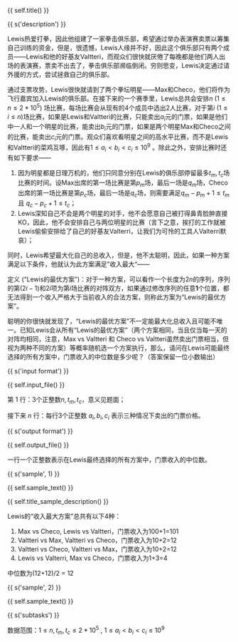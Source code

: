 {{ self.title() }}

{{ s('description') }}

Lewis热爱打拳，因此他组建了一家拳击俱乐部，希望通过举办表演赛卖票以筹集自己训练的资金，但是，很遗憾，Lewis人缘并不好，因此这个俱乐部只有两个成员——Lewis和他的好基友Valtteri，而观众们很快就厌倦了每晚都是他们两人出场的表演赛，票卖不出去了，拳击俱乐部濒临倒闭。穷则思变，Lewis决定通过请外援的方式，尝试拯救自己的俱乐部。

通过支票攻势，Lewis很快就请到了两个拳坛明星——Max和Checo，他们将作为飞行嘉宾加入Lewis的俱乐部。在接下来的一个赛季里，Lewis总共会安排$n$ $(1 \le n \le 2*10^5)$ 场比赛，每场比赛会从现有的4个成员中选出2人比赛，对于第$i$ $(1 \le i \le n)$场比赛，如果是Lewis和Valtteri的比赛，只能卖出$a_{i}$元的门票，如果是他们中一人和一个明星的比赛，能卖出$b_i$元的门票，如果是两个明星Max和Checo之间的比赛，能卖出$c_i$元的门票。观众们喜欢看明星之间的高水平比赛，而不是Lewis和Valtteri的菜鸡互啄，因此有$1 \le a_{i} < b_{i} < c_{i} \le 10^9$ 。除此之外，安排比赛时还有如下要求——

1.  因为明星都是日理万机的，他们只同意分别在Lewis的俱乐部停留最多$t_m, t_c$场比赛的时间。设Max出席的第一场比赛是第$p_m$场，最后一场是$q_{m}$场，Checo出席的第一场比赛是第$p_c$场，最后一场是$q_c$场，则需要满足$q_m - p_m +1 \le t_m$ 且 $q_c - p_c +1 \le t_c$；
3. Lewis深知自己不会是两个明星的对手，他不会愿意自己被打得鼻青脸肿直接KO，因此，他不会安排自己与两位明星的比赛（言下之意，挨打的工作就被Lewis偷偷安排给了自己的好基友Valterri，让我们为可怜的工具人Valterri默哀）；

同时，Lewis希望最大化自己的总收入，但是，他不太聪明，因此，如果一种方案满足以下条件，他就认为此方案满足”收入最大“——

 定义 (“Lewis的最优方案”)：对于一种方案，可以看作一个长度为$2n$的序列，序列的第$(2i-1)$和$2i$项为第$i$场比赛的对阵双方，如果通过修改序列的任意**1**个位置，都无法得到一个收入严格大于当前收入的合法方案，则称此方案为“Lewis的最优方案”。

聪明的你很快就发现了，“Lewis的最优方案”不一定能最大化总收入且可能不唯一。已知Lewis会从所有“Lewis的最优方案”（两个方案相同，当且仅当每一天的对阵均相同，注意，Max vs Valtteri 和 Checo vs Valtteri虽然卖出门票相当，但视为两种不同的方案）等概率随机选一个方案执行，那么，请问在Lewis可能最终选择的所有方案中，门票收入的中位数是多少呢？（答案保留一位小数输出）



{{ s('input format') }}

{{ self.input_file() }}

第 $1$ 行：3个正整数$n,t_m, t_c$，意义见题面；

接下来 $n$ 行：每行3个正整数 $a_i, b_i, c_i$ 表示三种情况下卖出的门票价格。

{{ s('output format') }}

{{ self.output_file() }}

一行一个正整数表示在Lewis最终选择的所有方案中，门票收入的中位数。



{{ s('sample', 1) }}

{{ self.sample_text() }}

{{ self.title_sample_description() }}

Lewis的“收入最大方案”总共有以下4种：

1. Max vs Checo, Lewis vs Valtteri，门票收入为100+1=101
2. Valtteri vs Max, Valtteri vs Checo，门票收入为10+2=12
3. Valtteri vs Checo, Valtteri vs Max，门票收入为10+2=12
4. Lewis vs Valterri, Max vs Checo，门票收入为1+3=4

中位数为(12+12)/2 = 12



{{ s('sample', 2) }}

{{ self.sample_text() }}



{{ s('subtasks') }}

数据范围：$1 \le n, t_m, t_c \le 2*10^5$ ,  $1 \le a_{i} < b_{i} < c_{i} \le 10^9$

